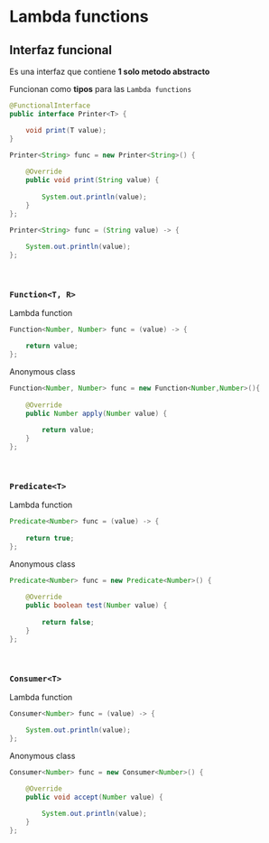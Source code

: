 # Lambda functions

## Interfaz funcional

Es una interfaz que contiene **1 solo metodo abstracto**

Funcionan como **tipos** para las `Lambda functions`

```java
@FunctionalInterface
public interface Printer<T> {

    void print(T value);
}
```

```java
Printer<String> func = new Printer<String>() {
            
    @Override
    public void print(String value) {
         
        System.out.println(value);
    }
};
```

```java
Printer<String> func = (String value) -> {
         
    System.out.println(value);
};
```


<br>


### `Function<T, R>`

Lambda function
```java
Function<Number, Number> func = (value) -> {

    return value;
};
```

Anonymous class
```java
Function<Number, Number> func = new Function<Number,Number>(){
            
    @Override
    public Number apply(Number value) {
        
        return value;
    }
};
```
<br>


### `Predicate<T>`

Lambda function
```java
Predicate<Number> func = (value) -> {
    
    return true;
};
```

Anonymous class
```java
Predicate<Number> func = new Predicate<Number>() {
            
    @Override
    public boolean test(Number value) {
        
        return false;
    }
};
```
<br>

### `Consumer<T>`

Lambda function 
```java
Consumer<Number> func = (value) -> {

    System.out.println(value);
};
```

Anonymous class
```java
Consumer<Number> func = new Consumer<Number>() {
    
    @Override
    public void accept(Number value) {

        System.out.println(value); 
    }
};
```